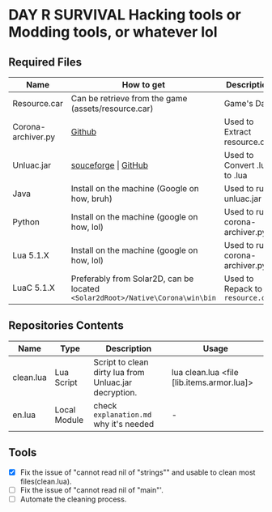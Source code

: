 # DAY R SURVIVAL Hacking tools or Modding tools, or whatever lol

## Required Files

| Name                    | How to get                                                                                                  | Description                        |
| -----------             | -----------                                                                                                 | -----------                        |
| Resource.car            | Can be retrieve from the game (assets/resource.car)                                                         | Game's Data                        |
| Corona-archiver.py      | [Github](https://github.com/0BuRner/corona-archiver)                                                        | Used to Extract resource.car       |
| Unluac.jar              | [souceforge](https://sourceforge.net/projects/unluac/) \| [GitHub](https://github.com/HansWessels/unluac)   | Used to Convert .lu to .lua        | 
| Java                    | Install on the machine (Google on how, bruh)                                                                | Used to run unluac.jar             |
| Python                  | Install on the machine (google on how, lol)                                                                 | Used to run corona-archiver.py     |
| Lua 5.1.X               | Install on the machine (google on how, lol)                                                                 | Used to run corona-archiver.py     |
| LuaC 5.1.X              | Preferably from Solar2D, can be located `<Solar2dRoot>/Native\Corona\win\bin`                               | Used to Repack to `resource.car`   |





## Repositories Contents
| Name      | Type         | Description                                           | Usage                                      |
|-----------|--------------|-------------------------------------------------------|--------------------------------------------|
| clean.lua | Lua Script   | Script to clean dirty lua from Unluac.jar decryption. | lua clean.lua <file [lib.items.armor.lua]> |
| en.lua    | Local Module | check `explanation.md` why it's needed                | -                                          |


## Tools
- [x] Fix the issue of "cannot read nil of "strings"" and usable to clean most files(clean.lua).
- [ ] Fix the issue of "cannot read nil of "main"'.
- [ ] Automate the cleaning process.
